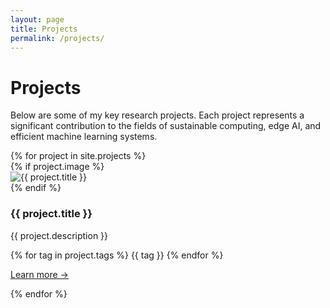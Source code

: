```yaml
---
layout: page
title: Projects
permalink: /projects/
---
```


# Projects

Below are some of my key research projects. Each project represents a significant contribution to the fields of sustainable computing, edge AI, and efficient machine learning systems.

<div class="projects-grid">
  {% for project in site.projects %}
    <div class="project-card">
      {% if project.image %}
      <div class="project-card-image">
        <img src="{{ project.image | relative_url }}" alt="{{ project.title }}">
      </div>
      {% endif %}
      <div class="project-card-content">
        <h3 class="project-card-title">{{ project.title }}</h3>
        <p class="project-card-description">{{ project.description }}</p>
        <div class="project-card-tags">
          {% for tag in project.tags %}
            <span class="project-tag">{{ tag }}</span>
          {% endfor %}
        </div>
        <p><a href="{{ project.url | relative_url }}">Learn more →</a></p>
      </div>
    </div>
  {% endfor %}
</div>
